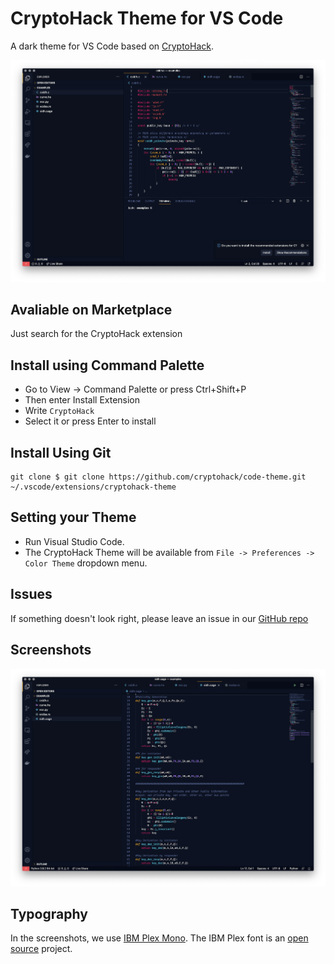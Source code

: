 # CryptoHack Theme for VS Code

A dark theme for VS Code based on [CryptoHack](https://cryptohack.org).

![Example with C](https://raw.githubusercontent.com/cryptohack/code-theme/master/Screenshots/example-one.png?token=AKRRPF4LCEJVU4DJCERZ5Y3AMWLL2)

## Avaliable on Marketplace

Just search for the CryptoHack extension

## Install using Command Palette

- Go to View -> Command Palette or press Ctrl+Shift+P
- Then enter Install Extension
- Write `CryptoHack`
- Select it or press Enter to install

## Install Using Git

```
git clone $ git clone https://github.com/cryptohack/code-theme.git ~/.vscode/extensions/cryptohack-theme
```

## Setting your Theme

- Run Visual Studio Code. 
- The CryptoHack Theme will be available from `File -> Preferences -> Color Theme` dropdown menu.

## Issues

If something doesn't look right, please leave an issue in our [GitHub repo](https://github.com/cryptohack/code-theme)

## Screenshots

![Example with Python](https://raw.githubusercontent.com/cryptohack/code-theme/master/Screenshots/example-two.png?token=AKRRPF46SSOV5C37IO4KQ5TAMWLNI)

## Typography

In the screenshots, we use [IBM Plex Mono](https://www.ibm.com/plex/). The IBM Plex font is an [open source](https://github.com/IBM/plex) project.
